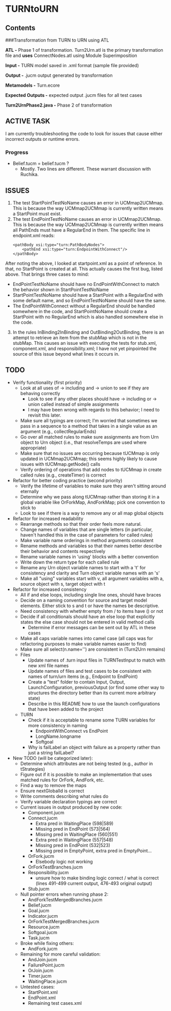 # TURNtoURN

## Contents

###Transformation from TURN to URN using ATL
  
**ATL -** Phase 1 of transformation. Turn2Urn.atl is the primary transformation file and **uses** ConnectNodes.atl using Module Superimposition  
  
**Input -** TURN model saved in .xml format (sample file provided)  
  
**Output -** .jucm output generated by transformation  
  
**Metamodels -** Turn.ecore    
  
**Expected Outputs -** expected output .jucm files for all test cases  
  
**Turn2UrnPhase2.java -** Phase 2 of transformation 

## ACTIVE TASK
I am currently troubleshooting the code to look for issues that cause either incorrect outputs or runtime errors.

### Progress
* Belief.tucm = belief.tucm ?
	* Mostly. Two lines are different. These warrant discussion with Ruchika.

## ISSUES
1. The test StartPointTestNoName causes an error in UCMmap2UCMmap. This is because the way UCMmap2UCMmap is currently written means a StartPoint must exist.
2. The test EndPointTestNoName causes an error in UCMmap2UCMmap. This is because the way UCMmap2UCMmap is currently written means all PathEnds must have a RegularEnd in them. The specific line in endpoint.xml reads:
	```
	<pathBody xsi:type="turn:PathBodyNodes">
		<pathEnd xsi:type="turn:EndpointWithConnect"/>
	</pathBody>
	```
After noting the above, I looked at startpoint.xml as a point of reference. In that, no StartPoint is created at all. This actually causes the first bug, listed above. That brings three cases to mind:
* EndPointTestNoName should have no EndPointWithConnect to match the behavior shown in StartPointTestNoName
* StartPointTestNoName should have a StartPoint with a RegularEnd with some default name, and so EndPointTestNoName should have the same.
* The EndPointWithConnect without a RegularEnd should be handled somewhere in the code, and StartPointNoName should create a StartPoint with no RegularEnd which is also handled somewhere else in the code.
3. In the rules InBinding2InBinding and OutBinding2OutBinding, there is an attempt to retrieve an item from the stubMap which is not in the stubMap. This causes an issue with executing the tests for stub.xml, component.xml, and responsibility.xml; I have not yet pinpointed the source of this issue beyond what lines it occurs in.	

## TODO
* Verify functionality (first priority)
	* Look at all uses of -> including and -> union to see if they are behaving correctly
		* Look to see if any other places should have -> including or -> union called instead of simple assignments
		* I may have been wrong with regards to this behavior; I need to revisit this later.
	* Make sure all typings are correct; I'm worried that sometimes we pass in a sequence to a method that takes in a single value as an argument (e.g., collectRegularEnds)
	* Go over all matched rules to make sure assignments are from Urn object to Urn object (i.e., that resolveTemps are used where appropriate)
	* Make sure that no issues are occurring because tUCMmap is only updated in UCMmap2UCMmap; this seems highly likely to cause issues with tUCMmap.getNode() calls 
	* Verify ordering of operations that add nodes to tUCMmap in create called rules (e.g., createTimer) is correct
* Refactor for better coding practice (second priority)
	* Verify the lifetime of variables to make sure they aren't sitting around eternally
	* Determine why we pass along tUCMmap rather than storing it in a global variable like OrForkMap, AndForkMap; pick one convention to stick to
	* Look to see if there is a way to remove any or all map global objects
* Refactor for increased readability
	* Rearrange methods so that their order feels more natural.
	* Change names of variables that are single letters (in particular, haven't handled this in the case of parameters for called rules)
	* Make variable name orderings in method arguments consistent
	* Rename methods and variables so that their names better describe their behavior and contents respectively
	* Rename variable names in 'using' blocks with a better convention
	* Write down the return type for each called rule
	* Rename any Urn object variable names to start with a 't' for consistency and clarity and Turn object variable names with an 's'
	* Make all "using" variables start with v, all argument variables with a, source object with s, target object with t
* Refactor for increased consistency
	* All if and else loops, including single line ones, should have braces
	* Decide on a naming convention for source and target model elements. Either stick to s and t or have the names be descriptive.
	* Need consistency with whether empty from / to items have () or not
	* Decide if all conditionals should have an else loop that explicitly states the else case should not be entered in valid method calls
		* Determine if error messages can be sent out by ATL in these cases
	* Make all caps variable names into camel case (all caps was for refactoring purposes to make variable names easier to find)
	* Make sure all select(n.name='') are consistent in (Turn2Urn remains)
	* Files
		* Update names of .turn input files in TURNTestInput to match with new xml file names
		* Update names of files and test cases to be consistent with names of turn/urn items (e.g., Endpoint to EndPoint)
		* Create a "test" folder to contain Input, Output, LaunchConfiguration, previousOutput (or find some other way to structures the directory better than its current more arbitrary state)
		* Describe in this README how to use the launch configurations that have been added to the project
	* TURN
		* Check if it is acceptable to rename some TURN variables for more consistency in naming
			* EndpointWithConnect vs EndPoint
			* LongName.longname
			* Softgoal
		* Why is failLabel an object with failure as a property rather than just a string failLabel?
* New TODO (will be categorized later):
	* Determine which attributes are not being tested (e.g., author in tStrategies)
	* Figure out if it is possible to make an implementation that uses matched rules for OrFork, AndFork, etc.
	* Find a way to remove the maps
	* Ensure nextGlobalId is correct
	* Write comments describing what rules do
	* Verify variable declaration typings are correct
	* Current issues in output produced by new code:
		* Component.jucm
		* Connect.jucm
			* Extra pred in WaitingPlace (598|589)
			* Missing pred in EndPoint (573|564)
			* Missing pred in WaitingPlace (560|551)
			* Extra pred in WaitingPlace (557|548)
			* Missing pred in EndPoint (532|523)
			* Missing pred in EmptyPoint, extra pred in EmptyPoint...
		* OrFork.jucm
			* Elsebody logic not working
		* OrForkTestBranches.jucm
		* Responsibility.jucm
			* unsure how to make binding logic correct / what is correct (lines 491-499 current output, 476-493 original output)
		* Stub.jucm
	* Null pointer errors when running phase 2:
		* AndForkTestMergedBranches.jucm
		* Belief.jucm
		* Goal.jucm
		* Indicator.jucm
		* OrForkTestMergedBranches.jucm
		* Resource.jucm
		* Softgoal.jucm
		* Task.jucm
	* Broke while fixing others:
		* AndFork.jucm
	* Remaining for more careful validation:
		* AndJoin.jucm
		* FailurePoint.jucm
		* OrJoin.jucm
		* Timer.jucm
		* WaitingPlace.jucm
	* Untested cases:
		* StartPoint.xml
		* EndPoint.xml
		* Remaining test cases.xml